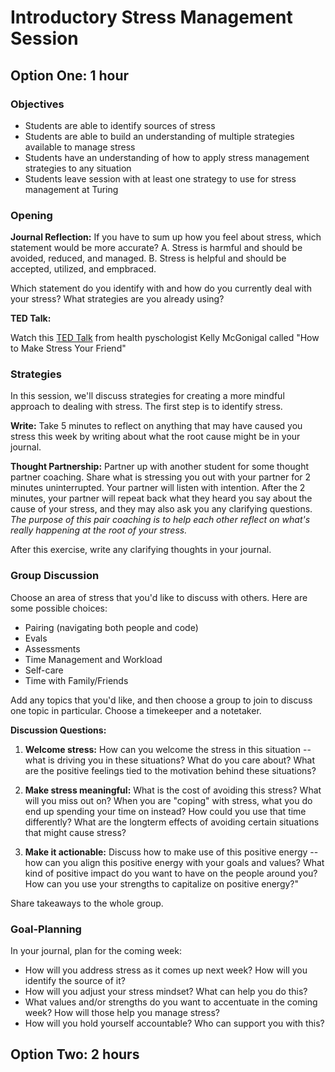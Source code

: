 # Introductory Stress Management Session

## Option One: 1 hour

### Objectives

* Students are able to identify sources of stress
* Students are able to build an understanding of multiple strategies available to manage stress
* Students have an understanding of how to apply stress management strategies to any situation
* Students leave session with at least one strategy to use for stress management at Turing

### Opening

**Journal Reflection:**
If you have to sum up how you feel about stress, which statement would be more accurate? 
  A. Stress is harmful and should be avoided, reduced, and managed. 
  B. Stress is helpful and should be accepted, utilized, and empbraced.

Which statement do you identify with and how do you currently deal with your stress? What strategies are you already using?

**TED Talk:**

Watch this [TED Talk](http://www.ted.com/talks/kelly_mcgonigal_how_to_make_stress_your_friend?language=en) from health pyschologist Kelly McGonigal called "How to Make Stress Your Friend"

### Strategies 
In this session, we'll discuss strategies for creating a more mindful approach to dealing with stress. The first step is to identify stress. 

**Write:**
Take 5 minutes to reflect on anything that may have caused you stress this week by writing about what the root cause might be in your journal.

**Thought Partnership:**
Partner up with another student for some thought partner coaching. Share what is stressing you out with your partner for 2 minutes uninterrupted. Your partner will listen with intention. After the 2 minutes, your partner will repeat back what they heard you say about the cause of your stress, and they may also ask you any clarifying questions. *The purpose of this pair coaching is to help each other reflect on what's really happening at the root of your stress.*

After this exercise, write any clarifying thoughts in your journal. 

### Group Discussion
Choose an area of stress that you'd like to discuss with others. Here are some possible choices:

* Pairing (navigating both people and code)
* Evals
* Assessments
* Time Management and Workload
* Self-care
* Time with Family/Friends

Add any topics that you'd like, and then choose a group to join to discuss one topic in particular. Choose a timekeeper and a notetaker.

**Discussion Questions:**

1. **Welcome stress:** How can you welcome the stress in this situation -- what is driving you in these situations? What do you care about? What are the positive feelings tied to the motivation behind these situations? 

2. **Make stress meaningful:** What is the cost of avoiding this stress? What will you miss out on? When you are "coping" with stress, what you do end up spending your time on instead? How could you use that time differently? What are the longterm effects of avoiding certain situations that might cause stress? 

3. **Make it actionable:** Discuss how to make use of this positive energy -- how can you align this positive energy with your goals and values? What kind of positive impact do you want to have on the people around you? How can you use your strengths to capitalize on positive energy?"  

Share takeaways to the whole group.

### Goal-Planning
In your journal, plan for the coming week:

* How will you address stress as it comes up next week? How will you identify the source of it?
* How will you adjust your stress mindset? What can help you do this?
* What values and/or strengths do you want to accentuate in the coming week? How will those help you manage stress?
* How will you hold yourself accountable? Who can support you with this?


## Option Two: 2 hours
